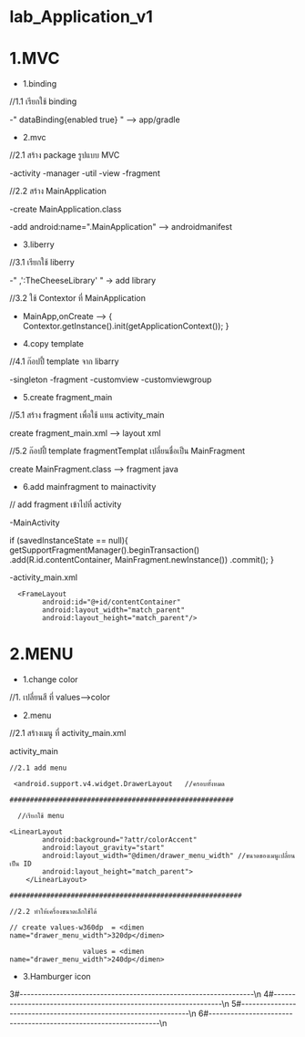 # lab_Application_v1

# 1.MVC
* 1.binding

//1.1 เรียกใช้  binding

-" dataBinding{enabled true} " --> app/gradle

* 2.mvc

//2.1 สร้าง package รูปแบบ MVC

-activity -manager -util -view -fragment

//2.2 สร้าง MainApplication 

-create MainApplication.class

-add android:name=".MainApplication"  --> androidmanifest

* 3.liberry

//3.1 เรียกใช้ liberry

-" ,':TheCheeseLibrary'  " ->  add library

//3.2 ใช้ Contextor ที่  MainApplication

- MainApp,onCreate --> { Contextor.getInstance().init(getApplicationContext()); }

* 4.copy template

//4.1 ก๊อปปี้ template จาก libarry

-singleton -fragment -customview -customviewgroup

* 5.create fragment_main

//5.1 สร้าง fragment เพื่อใช้ แทน activity_main

create fragment_main.xml --> layout  xml

//5.2 ก๊อปปี้ template fragmentTemplat เปลี่ยนชื่อเป็น MainFragment

create MainFragment.class --> fragment java

* 6.add mainfragment to mainactivity 

// add fragment เข้าไปที่ activity

-MainActivity

  if (savedInstanceState == null){
            getSupportFragmentManager().beginTransaction()
                    .add(R.id.contentContainer, MainFragment.newInstance())
                    .commit();
        }
	
-activity_main.xml

 	  <FrameLayout
            android:id="@+id/contentContainer"
            android:layout_width="match_parent"
            android:layout_height="match_parent"/>


# 2.MENU

* 1.change color

//1. เปลี่ยนสี ที่  values-->color 

* 2.menu

//2.1 สร้างเมนู ที่ activity_main.xml

activity_main

    //2.1 add menu
    
	 <android.support.v4.widget.DrawerLayout   //ครอบทั้งหมด
	 
  	#######################################################
	
      //เรียกใช้ menu
      
	<LinearLayout
            android:background="?attr/colorAccent"
            android:layout_gravity="start"
            android:layout_width="@dimen/drawer_menu_width" //ขนาดของเมนูเปลี่ยนเป็น ID
            android:layout_height="match_parent">
        </LinearLayout>
    
    #########################################################
    
    //2.2 ทำให้เครื่องขนาดเล็กใช้ได้
    
    // create values-w360dp  = <dimen name="drawer_menu_width">320dp</dimen>
    
                      values = <dimen name="drawer_menu_width">240dp</dimen>
		      
* 3.Hamburger icon

3#----------------------------------------------------------------\n
4#----------------------------------------------------------------\n
5#----------------------------------------------------------------\n
6#----------------------------------------------------------------\n

